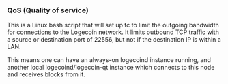 ### QoS (Quality of service) ###

This is a Linux bash script that will set up tc to limit the outgoing bandwidth for connections to the Logecoin network. It limits outbound TCP traffic with a source or destination port of 22556, but not if the destination IP is within a LAN.

This means one can have an always-on logecoind instance running, and another local logecoind/logecoin-qt instance which connects to this node and receives blocks from it.
